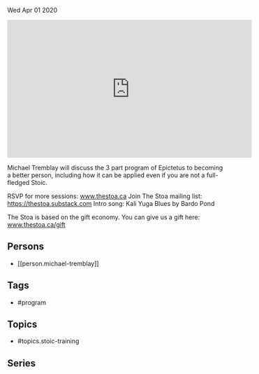 



Wed Apr 01 2020

<iframe width="560" height="315" src="https://www.youtube.com/embed/4RO9xwY-A9Y" title="A Stoic Training Program w/ Michael Tremblay" frameborder="0" allow="accelerometer; autoplay; clipboard-write; encrypted-media; gyroscope; picture-in-picture" allowfullscreen ></iframe>

Michael Tremblay will discuss the 3 part program of Epictetus to becoming a better person, including how it can be applied even if you are not a full-fledged Stoic.

RSVP for more sessions: www.thestoa.ca
Join The Stoa mailing list: https://thestoa.substack.com
Intro song: Kali Yuga Blues by Bardo Pond

The Stoa is based on the gift economy. You can give us a gift here: www.thestoa.ca/gift

## Persons

- [[person.michael-tremblay]]

## Tags

- #program

## Topics

- #topics.stoic-training

## Series



